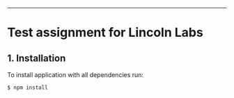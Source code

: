 ***
# Test assignment for Lincoln Labs

## 1. Installation

To install application with all dependencies run:

```
$ npm install
```